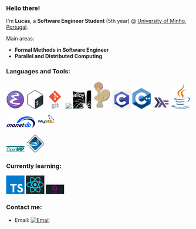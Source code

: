### Hello there!

I'm **Lucas**, a **Software Engineer Student** (5th year) @ [University of Minho, Portugal](https://www.uminho.pt/EN).

Main areas:
- **Formal Methods in Software Engineer**
- **Parallel and Distributed Computing**

### Languages and Tools:

<img src="https://github.com/insanya/dotfiles/blob/main/misc/assets/emacs.png" width="50">  <img src="https://github.com/insanya/dotfiles/blob/main/misc/assets/bash.png" width="50">  <img src="https://github.com/insanya/dotfiles/blob/main/misc/assets/git.jpeg" width="50"> <img src="https://github.githubassets.com/images/modules/logos_page/GitHub-Mark.png" width="50"> <img src="https://github.com/insanya/dotfiles/blob/main/misc/assets/alloy.png" width="50"> <img src="https://github.com/insanya/dotfiles/blob/main/misc/assets/coq.png" width="50"> <img src="https://github.com/insanya/dotfiles/blob/main/misc/assets/c.png" width="50">  <img src="https://github.com/insanya/dotfiles/blob/main/misc/assets/c%2B%2B.png" width="50">  <img src="https://github.com/insanya/dotfiles/blob/main/misc/assets/haskell.png" width="50">  <img src="https://github.com/insanya/dotfiles/blob/main/misc/assets/java.png" width="50">  <img src="https://github.com/insanya/dotfiles/blob/main/misc/assets/monetdb.png" width="80">  <img src="https://github.com/insanya/dotfiles/blob/main/misc/assets/mysql.jpeg" width="50">

<img src="https://github.com/insanya/dotfiles/blob/main/misc/assets/openmp.png" width="50"> <img src="https://github.com/insanya/dotfiles/blob/main/misc/assets/openmpi.png" width="50">

### Currently learning:

<img src="https://github.com/insanya/dotfiles/blob/main/misc/assets/ts.png" width="50">  <img src="https://github.com/insanya/dotfiles/blob/main/misc/assets/react.jpeg" width="50">
  <img src="https://github.com/insanya/dotfiles/blob/main/misc/assets/graphql.png" width="50">

### Contact me:

- Email: [![Email](https://img.shields.io/badge/insanya@protonmail.com-D14836?style=flat-square&logo=protonmail&logoColor=white)](mailto:insanya@protonmail.com)
